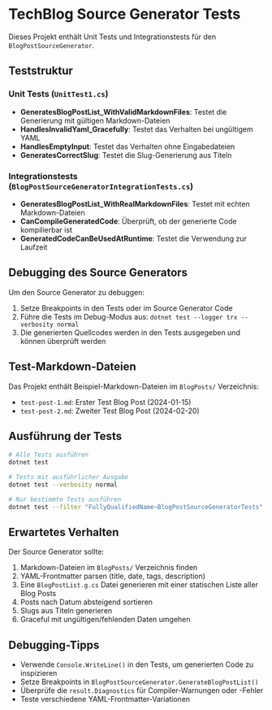 # TechBlog Source Generator Tests

Dieses Projekt enthält Unit Tests und Integrationstests für den `BlogPostSourceGenerator`.

## Teststruktur

### Unit Tests (`UnitTest1.cs`)
- **GeneratesBlogPostList_WithValidMarkdownFiles**: Testet die Generierung mit gültigen Markdown-Dateien
- **HandlesInvalidYaml_Gracefully**: Testet das Verhalten bei ungültigem YAML
- **HandlesEmptyInput**: Testet das Verhalten ohne Eingabedateien
- **GeneratesCorrectSlug**: Testet die Slug-Generierung aus Titeln

### Integrationstests (`BlogPostSourceGeneratorIntegrationTests.cs`)
- **GeneratesBlogPostList_WithRealMarkdownFiles**: Testet mit echten Markdown-Dateien
- **CanCompileGeneratedCode**: Überprüft, ob der generierte Code kompilierbar ist
- **GeneratedCodeCanBeUsedAtRuntime**: Testet die Verwendung zur Laufzeit

## Debugging des Source Generators

Um den Source Generator zu debuggen:

1. Setze Breakpoints in den Tests oder im Source Generator Code
2. Führe die Tests im Debug-Modus aus: `dotnet test --logger trx --verbosity normal`
3. Die generierten Quellcodes werden in den Tests ausgegeben und können überprüft werden

## Test-Markdown-Dateien

Das Projekt enthält Beispiel-Markdown-Dateien im `BlogPosts/` Verzeichnis:
- `test-post-1.md`: Erster Test Blog Post (2024-01-15)
- `test-post-2.md`: Zweiter Test Blog Post (2024-02-20)

## Ausführung der Tests

```bash
# Alle Tests ausführen
dotnet test

# Tests mit ausführlicher Ausgabe
dotnet test --verbosity normal

# Nur bestimmte Tests ausführen
dotnet test --filter "FullyQualifiedName~BlogPostSourceGeneratorTests"
```

## Erwartetes Verhalten

Der Source Generator sollte:
1. Markdown-Dateien im `BlogPosts/` Verzeichnis finden
2. YAML-Frontmatter parsen (title, date, tags, description)
3. Eine `BlogPostList.g.cs` Datei generieren mit einer statischen Liste aller Blog Posts
4. Posts nach Datum absteigend sortieren
5. Slugs aus Titeln generieren
6. Graceful mit ungültigen/fehlenden Daten umgehen

## Debugging-Tipps

- Verwende `Console.WriteLine()` in den Tests, um generierten Code zu inspizieren
- Setze Breakpoints in `BlogPostSourceGenerator.GenerateBlogPostList()`
- Überprüfe die `result.Diagnostics` für Compiler-Warnungen oder -Fehler
- Teste verschiedene YAML-Frontmatter-Variationen
